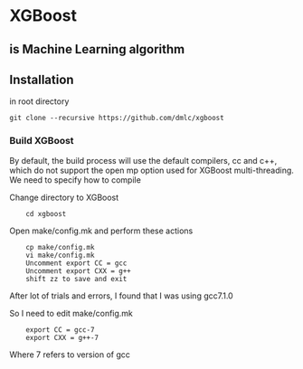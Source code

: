 # XGBoost
## is Machine Learning algorithm

## Installation
in root directory
```
git clone --recursive https://github.com/dmlc/xgboost
```

### Build XGBoost 
By default, the build process will use the default compilers, cc and c++, which do not support the open mp option used for XGBoost multi-threading. We need to specify how to compile

Change directory to XGBoost
```
    cd xgboost
```
Open make/config.mk and perform these actions
```   
    cp make/config.mk
    vi make/config.mk
    Uncomment export CC = gcc
    Uncomment export CXX = g++
    shift zz to save and exit
```
After lot of trials and errors, I found that I was using gcc7.1.0 

So I need to edit make/config.mk   
```
    export CC = gcc-7
    export CXX = g++-7
```
Where 7 refers to version of gcc


